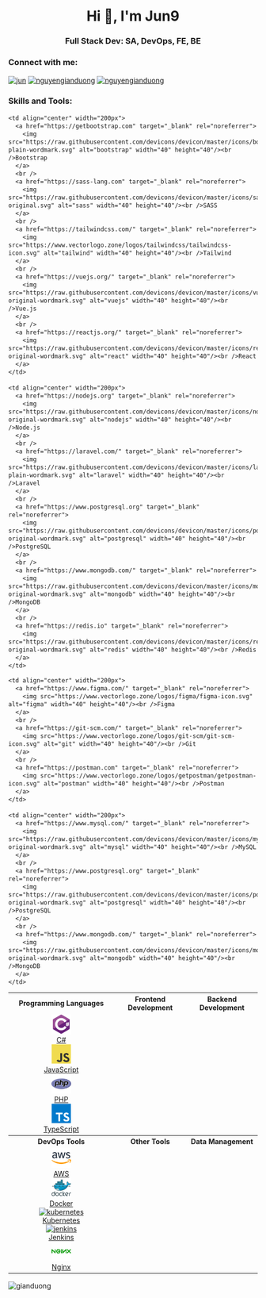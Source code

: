 <h1 align="center">Hi 👋, I'm Jun9</h1>
<h3 align="center">Full Stack Dev: SA, DevOps, FE, BE</h3>

<h3 align="left">Connect with me:</h3>
<p align="left">
<a href="https://dev.to/jun" target="blank"><img align="center" src="https://raw.githubusercontent.com/rahuldkjain/github-profile-readme-generator/master/src/images/icons/Social/devto.svg" alt="jun" height="30" width="40" /></a>
<a href="https://linkedin.com/in/nguyengianduong" target="blank"><img align="center" src="https://raw.githubusercontent.com/rahuldkjain/github-profile-readme-generator/master/src/images/icons/Social/linked-in-alt.svg" alt="nguyengianduong" height="30" width="40" /></a>
<a href="https://fb.com/nguyengianduong" target="blank"><img align="center" src="https://raw.githubusercontent.com/rahuldkjain/github-profile-readme-generator/master/src/images/icons/Social/facebook.svg" alt="nguyengianduong" height="30" width="40" /></a>
</p>

<h3 align="left">Skills and Tools:</h3>
<table>
  <tr>
    <th>Programming Languages</th>
    <th>Frontend Development</th>
    <th>Backend Development</th>
  </tr>
  <tr>
    <td align="center" width="200px">
      <a href="https://www.w3schools.com/cs/" target="_blank" rel="noreferrer">
        <img src="https://raw.githubusercontent.com/devicons/devicon/master/icons/csharp/csharp-original.svg" alt="csharp" width="40" height="40"/><br />C#
      </a>
      <br />
      <a href="https://developer.mozilla.org/en-US/docs/Web/JavaScript" target="_blank" rel="noreferrer">
        <img src="https://raw.githubusercontent.com/devicons/devicon/master/icons/javascript/javascript-original.svg" alt="javascript" width="40" height="40"/><br />JavaScript
      </a>
      <br />
      <a href="https://www.php.net" target="_blank" rel="noreferrer">
        <img src="https://raw.githubusercontent.com/devicons/devicon/master/icons/php/php-original.svg" alt="php" width="40" height="40"/><br />PHP
      </a>
      <br />
      <a href="https://www.typescriptlang.org/" target="_blank" rel="noreferrer">
        <img src="https://raw.githubusercontent.com/devicons/devicon/master/icons/typescript/typescript-original.svg" alt="typescript" width="40" height="40"/><br />TypeScript
      </a>
    </td>
    
    <td align="center" width="200px">
      <a href="https://getbootstrap.com" target="_blank" rel="noreferrer">
        <img src="https://raw.githubusercontent.com/devicons/devicon/master/icons/bootstrap/bootstrap-plain-wordmark.svg" alt="bootstrap" width="40" height="40"/><br />Bootstrap
      </a>
      <br />
      <a href="https://sass-lang.com" target="_blank" rel="noreferrer">
        <img src="https://raw.githubusercontent.com/devicons/devicon/master/icons/sass/sass-original.svg" alt="sass" width="40" height="40"/><br />SASS
      </a>
      <br />
      <a href="https://tailwindcss.com/" target="_blank" rel="noreferrer">
        <img src="https://www.vectorlogo.zone/logos/tailwindcss/tailwindcss-icon.svg" alt="tailwind" width="40" height="40"/><br />Tailwind
      </a>
      <br />
      <a href="https://vuejs.org/" target="_blank" rel="noreferrer">
        <img src="https://raw.githubusercontent.com/devicons/devicon/master/icons/vuejs/vuejs-original-wordmark.svg" alt="vuejs" width="40" height="40"/><br />Vue.js
      </a>
      <br />
      <a href="https://reactjs.org/" target="_blank" rel="noreferrer">
        <img src="https://raw.githubusercontent.com/devicons/devicon/master/icons/react/react-original-wordmark.svg" alt="react" width="40" height="40"/><br />React
      </a>
    </td>
    
    <td align="center" width="200px">
      <a href="https://nodejs.org" target="_blank" rel="noreferrer">
        <img src="https://raw.githubusercontent.com/devicons/devicon/master/icons/nodejs/nodejs-original-wordmark.svg" alt="nodejs" width="40" height="40"/><br />Node.js
      </a>
      <br />
      <a href="https://laravel.com/" target="_blank" rel="noreferrer">
        <img src="https://raw.githubusercontent.com/devicons/devicon/master/icons/laravel/laravel-plain-wordmark.svg" alt="laravel" width="40" height="40"/><br />Laravel
      </a>
      <br />
      <a href="https://www.postgresql.org" target="_blank" rel="noreferrer">
        <img src="https://raw.githubusercontent.com/devicons/devicon/master/icons/postgresql/postgresql-original-wordmark.svg" alt="postgresql" width="40" height="40"/><br />PostgreSQL
      </a>
      <br />
      <a href="https://www.mongodb.com/" target="_blank" rel="noreferrer">
        <img src="https://raw.githubusercontent.com/devicons/devicon/master/icons/mongodb/mongodb-original-wordmark.svg" alt="mongodb" width="40" height="40"/><br />MongoDB
      </a>
      <br />
      <a href="https://redis.io" target="_blank" rel="noreferrer">
        <img src="https://raw.githubusercontent.com/devicons/devicon/master/icons/redis/redis-original-wordmark.svg" alt="redis" width="40" height="40"/><br />Redis
      </a>
    </td>
  </tr>

  <tr>
    <th>DevOps Tools</th>
    <th>Other Tools</th>
    <th>Data Management</th>
  </tr>
  
  <tr>
    <td align="center" width="200px">
      <a href="https://aws.amazon.com" target="_blank" rel="noreferrer">
        <img src="https://raw.githubusercontent.com/devicons/devicon/master/icons/amazonwebservices/amazonwebservices-original-wordmark.svg" alt="aws" width="40" height="40"/><br />AWS
      </a>
      <br />
      <a href="https://www.docker.com/" target="_blank" rel="noreferrer">
        <img src="https://raw.githubusercontent.com/devicons/devicon/master/icons/docker/docker-original-wordmark.svg" alt="docker" width="40" height="40"/><br />Docker
      </a>
      <br />
      <a href="https://kubernetes.io" target="_blank" rel="noreferrer">
        <img src="https://www.vectorlogo.zone/logos/kubernetes/kubernetes-icon.svg" alt="kubernetes" width="40" height="40"/><br />Kubernetes
      </a>
      <br />
      <a href="https://www.jenkins.io" target="_blank" rel="noreferrer">
        <img src="https://www.vectorlogo.zone/logos/jenkins/jenkins-icon.svg" alt="jenkins" width="40" height="40"/><br />Jenkins
      </a>
      <br />
      <a href="https://www.nginx.com" target="_blank" rel="noreferrer">
        <img src="https://raw.githubusercontent.com/devicons/devicon/master/icons/nginx/nginx-original.svg" alt="nginx" width="40" height="40"/><br />Nginx
      </a>
    </td>
    
    <td align="center" width="200px">
      <a href="https://www.figma.com/" target="_blank" rel="noreferrer">
        <img src="https://www.vectorlogo.zone/logos/figma/figma-icon.svg" alt="figma" width="40" height="40"/><br />Figma
      </a>
      <br />
      <a href="https://git-scm.com/" target="_blank" rel="noreferrer">
        <img src="https://www.vectorlogo.zone/logos/git-scm/git-scm-icon.svg" alt="git" width="40" height="40"/><br />Git
      </a>
      <br />
      <a href="https://postman.com" target="_blank" rel="noreferrer">
        <img src="https://www.vectorlogo.zone/logos/getpostman/getpostman-icon.svg" alt="postman" width="40" height="40"/><br />Postman
      </a>
    </td>
    
    <td align="center" width="200px">
      <a href="https://www.mysql.com/" target="_blank" rel="noreferrer">
        <img src="https://raw.githubusercontent.com/devicons/devicon/master/icons/mysql/mysql-original-wordmark.svg" alt="mysql" width="40" height="40"/><br />MySQL
      </a>
      <br />
      <a href="https://www.postgresql.org" target="_blank" rel="noreferrer">
        <img src="https://raw.githubusercontent.com/devicons/devicon/master/icons/postgresql/postgresql-original-wordmark.svg" alt="postgresql" width="40" height="40"/><br />PostgreSQL
      </a>
      <br />
      <a href="https://www.mongodb.com/" target="_blank" rel="noreferrer">
        <img src="https://raw.githubusercontent.com/devicons/devicon/master/icons/mongodb/mongodb-original-wordmark.svg" alt="mongodb" width="40" height="40"/><br />MongoDB
      </a>
    </td>
  </tr>
</table>

<p><img align="center" src="https://github-readme-stats.vercel.app/api/top-langs?username=gianduong&show_icons=true&locale=en&layout=compact" alt="gianduong" /></p>
